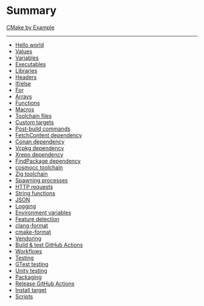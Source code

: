 # Summary

[CMake by Example](index.md)

---

- [Hello world](hello-world.md)
- [Values](values.md)
- [Variables]()
- [Executables]()
- [Libraries]()
- [Headers]()
- [If/else]()
- [For]()
- [Arrays]()
- [Functions]()
- [Macros]()
- [Toolchain files]()
- [Custom targets]()
- [Post-build commands]()
- [FetchContent dependency]()
- [Conan dependency]()
- [Vcpkg dependency]()
- [Xrepo dependency]()
- [FindPackage dependency]()
- [cosmocc toolchain]()
- [Zig toolchain]()
- [Spawning processes]()
- [HTTP requests]()
- [String functions]()
- [JSON]()
- [Logging]()
- [Environment variables]()
- [Feature detection]()
- [clang-format]()
- [cmake-format]()
- [Vendoring]()
- [Build & test GitHub Actions]()
- [Workflows]()
- [Testing]()
- [GTest testing]()
- [Unity testing]()
- [Packaging]()
- [Release GitHub Actions]()
- [Install target]()
- [Scripts]()